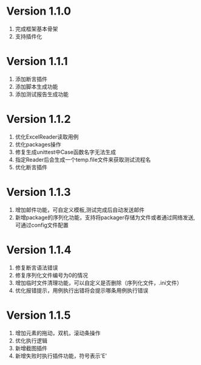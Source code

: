 # Version 1.1.0
1. 完成框架基本骨架
2. 支持插件化

# Version 1.1.1
1. 添加断言插件
2. 添加脚本生成功能
3. 添加测试报告生成功能

# Version 1.1.2
1. 优化ExcelReader读取用例
2. 优化packages操作
3. 修复生成unittest中Case函数名字无法生成
4. 指定Reader后会生成一个temp.file文件来获取测试流程名
5. 优化断言插件

# Version 1.1.3
1. 增加邮件功能，可自定义模板,测试完成后自动发送邮件
2. 新增package的序列化功能，支持将packager存储为文件或者通过网络发送,可通过config文件配置

# Version 1.1.4
1. 修复断言语法错误
2. 修复序列化文件编号为0的情况
3. 增加临时文件清理功能，可以自定义是否删除（序列化文件，.ini文件）
4. 优化报错提示，用例执行出错将会提示哪条用例执行错误

# Version 1.1.5
1. 增加元素的拖动，双机，滚动条操作
2. 优化执行逻辑
3. 新增截图插件
4. 新增失败时执行插件功能，符号表示'E'